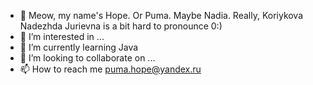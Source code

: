 - 👋 Meow, my name's Hope. Or Puma. Maybe Nadia. Really, Koriykova Nadezhda Jurievna is a bit hard to pronounce 0:) 
- 👀 I’m interested in ...
- 🌱 I’m currently learning Java
- 💞️ I’m looking to collaborate on ...
- 📫 How to reach me puma.hope@yandex.ru

<!---
Salaia/Salaia is a ✨ special ✨ repository because its `README.md` (this file) appears on your GitHub profile.
You can click the Preview link to take a look at your changes.
--->
